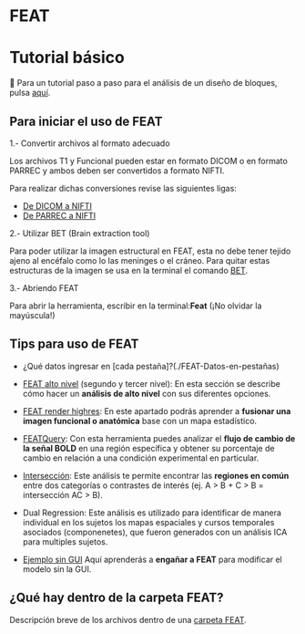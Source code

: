 FEAT
====

# Tutorial básico

:tipping_hand_person: Para un tutorial paso a paso para el análisis de un diseño de bloques, pulsa [aquí](./FSL-tutorialFeat).


## Para iniciar el uso de FEAT 

1.- Convertir archivos al formato adecuado 

Los archivos T1 y Funcional pueden estar en formato DICOM o en formato PARREC y ambos deben ser convertidos a formato NIFTI.

Para realizar dichas conversiones revise las siguientes ligas:
+ [De DICOM a NIFTI](./Procesamiento-Imagen:-De-DICOM-a-NIFTI)
+ [De PARREC a NIFTI](./Procesamiento-Imagen:-De-PARREC-a-NIFTI)

2.-  Utilizar BET (Brain extraction tool) 

Para poder utilizar la imagen estructural en FEAT, esta no debe tener tejido ajeno al encéfalo como lo las meninges o el cráneo. Para quitar estas estructuras de la imagen se usa en la terminal el comando [BET](./FSL_-Brain-extraction-tool-BET).

3.- Abriendo FEAT 

Para abrir la herramienta, escribir en la terminal:**Feat** (¡No olvidar la mayúscula!)

## Tips para uso de FEAT

+ ¿Qué datos ingresar en [cada pestaña]?(./FEAT-Datos-en-pestañas)
+ [FEAT alto nivel](./FEAT:-Análisis-de-alto-nivel) (segundo y tercer nivel): En esta sección se describe cómo hacer un **análisis de alto nivel** con sus diferentes opciones.
+ [FEAT render highres](./FEAT:-render-highres): En este apartado podrás aprender a **fusionar una imagen funcional o anatómica** base con un mapa estadístico.
+ [FEATQuery](./FEAT:-FEATQuery): Con esta herramienta puedes analizar el **flujo de cambio de la señal BOLD** en una región específica y obtener su porcentaje de cambio en relación a una condición experimental en particular. 
+ [Intersección](./FEAT_-Intersección): Este análisis te permite encontrar las **regiones en común** entre dos categorías o contrastes de interés (ej.  A > B  +  C > B = intersección AC > B).
+ Dual Regression: Este análisis es utilizado para identificar de manera individual en los sujetos los mapas espaciales y cursos temporales asociados (componenetes), que fueron generados con un análisis ICA para multiples sujetos.

+ [Ejemplo sin GUI](./FEAT:-Modificar-sin-GUI) Aquí aprenderás a **engañar a FEAT** para modificar el modelo sin la GUI.

## ¿Qué hay dentro de la carpeta FEAT?

Descripción breve de los archivos dentro de una [carpeta FEAT](./FEAT_-Archivos-carpeta-FEAT).
